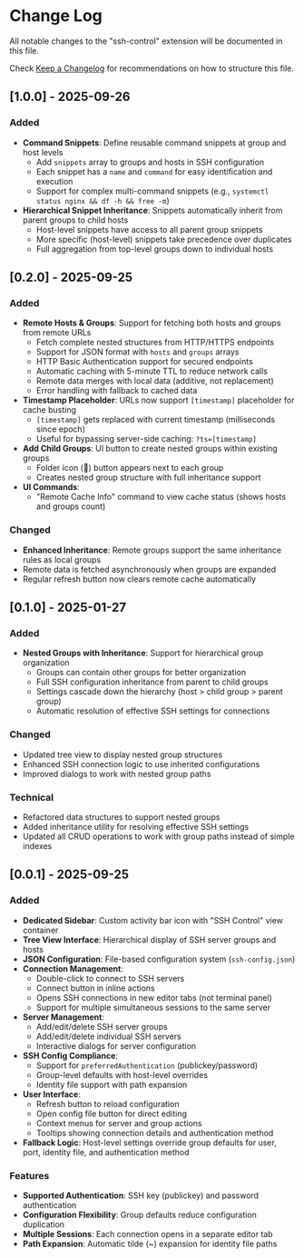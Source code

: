 # Change Log

All notable changes to the "ssh-control" extension will be documented in this file.

Check [Keep a Changelog](http://keepachangelog.com/) for recommendations on how to structure this file.

## [1.0.0] - 2025-09-26

### Added
- **Command Snippets**: Define reusable command snippets at group and host levels
  - Add `snippets` array to groups and hosts in SSH configuration
  - Each snippet has a `name` and `command` for easy identification and execution
  - Support for complex multi-command snippets (e.g., `systemctl status nginx && df -h && free -m`)
- **Hierarchical Snippet Inheritance**: Snippets automatically inherit from parent groups to child hosts
  - Host-level snippets have access to all parent group snippets
  - More specific (host-level) snippets take precedence over duplicates
  - Full aggregation from top-level groups down to individual hosts

## [0.2.0] - 2025-09-25

### Added
- **Remote Hosts & Groups**: Support for fetching both hosts and groups from remote URLs
  - Fetch complete nested structures from HTTP/HTTPS endpoints
  - Support for JSON format with `hosts` and `groups` arrays
  - HTTP Basic Authentication support for secured endpoints
  - Automatic caching with 5-minute TTL to reduce network calls
  - Remote data merges with local data (additive, not replacement)
  - Error handling with fallback to cached data
- **Timestamp Placeholder**: URLs now support `[timestamp]` placeholder for cache busting
  - `[timestamp]` gets replaced with current timestamp (milliseconds since epoch)
  - Useful for bypassing server-side caching: `?ts=[timestamp]`
- **Add Child Groups**: UI button to create nested groups within existing groups
  - Folder icon (📁) button appears next to each group
  - Creates nested group structure with full inheritance support
- **UI Commands**: 
  - "Remote Cache Info" command to view cache status (shows hosts and groups count)

### Changed
- **Enhanced Inheritance**: Remote groups support the same inheritance rules as local groups
- Remote data is fetched asynchronously when groups are expanded
- Regular refresh button now clears remote cache automatically

## [0.1.0] - 2025-01-27

### Added
- **Nested Groups with Inheritance**: Support for hierarchical group organization
  - Groups can contain other groups for better organization
  - Full SSH configuration inheritance from parent to child groups
  - Settings cascade down the hierarchy (host > child group > parent group)
  - Automatic resolution of effective SSH settings for connections

### Changed
- Updated tree view to display nested group structures
- Enhanced SSH connection logic to use inherited configurations
- Improved dialogs to work with nested group paths

### Technical
- Refactored data structures to support nested groups
- Added inheritance utility for resolving effective SSH settings
- Updated all CRUD operations to work with group paths instead of simple indexes

## [0.0.1] - 2025-09-25

### Added
- **Dedicated Sidebar**: Custom activity bar icon with "SSH Control" view container
- **Tree View Interface**: Hierarchical display of SSH server groups and hosts
- **JSON Configuration**: File-based configuration system (`ssh-config.json`)
- **Connection Management**: 
  - Double-click to connect to SSH servers
  - Connect button in inline actions
  - Opens SSH connections in new editor tabs (not terminal panel)
  - Support for multiple simultaneous sessions to the same server
- **Server Management**:
  - Add/edit/delete SSH server groups
  - Add/edit/delete individual SSH servers
  - Interactive dialogs for server configuration
- **SSH Config Compliance**:
  - Support for `preferredAuthentication` (publickey/password)
  - Group-level defaults with host-level overrides
  - Identity file support with path expansion
- **User Interface**:
  - Refresh button to reload configuration
  - Open config file button for direct editing
  - Context menus for server and group actions
  - Tooltips showing connection details and authentication method
- **Fallback Logic**: Host-level settings override group defaults for user, port, identity file, and authentication method

### Features
- **Supported Authentication**: SSH key (publickey) and password authentication
- **Configuration Flexibility**: Group defaults reduce configuration duplication
- **Multiple Sessions**: Each connection opens in a separate editor tab
- **Path Expansion**: Automatic tilde (~) expansion for identity file paths